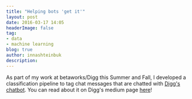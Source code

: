```yaml
---
title: "Helping bots 'get it'"
layout: post
date: 2016-03-17 14:05
headerImage: false
tag:
- data
- machine learning
blog: true
author: innashteinbuk
description: 
---
```


As part of my work at betaworks/Digg this Summer and Fall, I developed a classification pipeline to tag chat messages that are chatted with [Digg's chatbot](m.me/digg). You can read about it on Digg's medium page [here](https://medium.com/digg-data/helping-bots-get-it-25b163d67a67#.jzul2poxl)! 